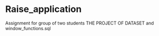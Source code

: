 # Raise_application
Assignment for group of two students
THE PROJECT OF DATASET and window_functions.sql
